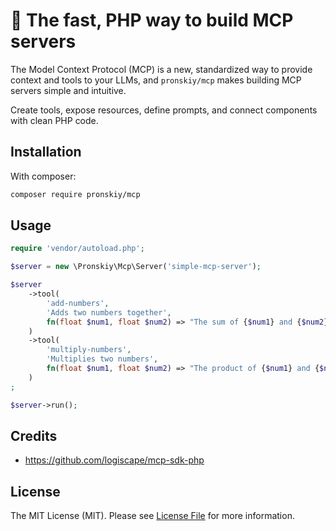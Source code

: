 # 🐉 The fast, PHP way to build MCP servers

The Model Context Protocol (MCP) is a new, standardized way to provide context and tools to your LLMs, and `pronskiy/mcp` makes building MCP servers simple and intuitive. 

Create tools, expose resources, define prompts, and connect components with clean PHP code.

## Installation

With composer:

```bash
composer require pronskiy/mcp
```

## Usage

```php
require 'vendor/autoload.php';

$server = new \Pronskiy\Mcp\Server('simple-mcp-server');

$server
    ->tool(
        'add-numbers',
        'Adds two numbers together',
        fn(float $num1, float $num2) => "The sum of {$num1} and {$num2} is " . ($num1 + $num2)
    )
    ->tool(
        'multiply-numbers',
        'Multiplies two numbers',
        fn(float $num1, float $num2) => "The product of {$num1} and {$num2} is " . ($num1 * $num2)
    )
;

$server->run();
```

## Credits

- https://github.com/logiscape/mcp-sdk-php

## License

The MIT License (MIT). Please see [License File](LICENSE.md) for more information.

